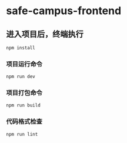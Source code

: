 # safe-campus-frontend

## 进入项目后，终端执行

```sh
npm install
```

### 项目运行命令

```sh
npm run dev
```

### 项目打包命令

```sh
npm run build
```

### 代码格式检查

```sh
npm run lint
```
